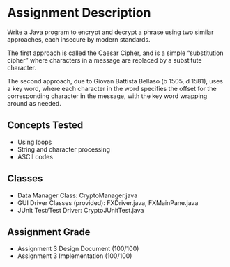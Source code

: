 # Assignment Description
Write a Java program to encrypt and decrypt a phrase using two similar approaches, each insecure by modern standards.

The first approach is called the Caesar Cipher, and is a simple “substitution cipher” where characters in a message are replaced by a substitute character.

The second approach, due to Giovan Battista Bellaso (b 1505, d 1581), uses a key word, where each character in the word specifies the offset for the corresponding character in the message, with the key word wrapping around as needed.
## Concepts Tested
- Using loops
- String and character processing
- ASCII codes
## Classes
- Data Manager Class: CryptoManager.java
- GUI Driver Classes (provided): FXDriver.java, FXMainPane.java
- JUnit Test/Test Driver: CryptoJUnitTest.java
## Assignment Grade
- Assignment 3 Design Document (100/100)
- Assignment 3 Implementation (100/100)
